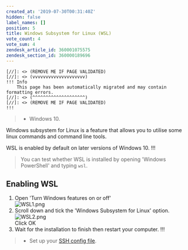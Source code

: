 ```yaml
---
created_at: '2019-07-30T00:31:40Z'
hidden: false
label_names: []
position: 5
title: Windows Subsystem for Linux (WSL)
vote_count: 4
vote_sum: 4
zendesk_article_id: 360001075575
zendesk_section_id: 360000189696
---
```



    [//]: <> (REMOVE ME IF PAGE VALIDATED)
    [//]: <> (vvvvvvvvvvvvvvvvvvvv)
    !!! Info
        This page has been automatically migrated and may contain formatting errors.
    [//]: <> (^^^^^^^^^^^^^^^^^^^^)
    [//]: <> (REMOVE ME IF PAGE VALIDATED)
    !!!
>
> -   Windows 10.

Windows subsystem for Linux is a feature that allows you to utilise some
linux commands and command line tools.

WSL is enabled by default on later versions of Windows 10.
!!!
>
> You can test whether WSL is installed by opening 'Windows PowerShell'
> and typing `wsl`.

## Enabling WSL

1.  Open 'Turn Windows features on or off'  
    ![WSL1.png](assets/images/WSL3.png)
2.  Scroll down and tick the 'Windows Subsystem for Linux' option.  
    ![WSL2.png](assets/images/WSL4.png)  
    Click OK
3.  Wait for the installation to finish then restart your computer.
!!!
>
> -   Set up your [SSH config
>     file](https://support.nesi.org.nz/hc/en-gb/articles/360000625535).
